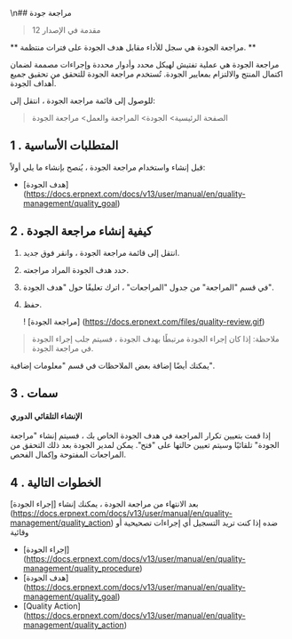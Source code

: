\n## مراجعة جودة

> مقدمة في الإصدار 12

** مراجعة الجودة هي سجل للأداء مقابل هدف الجودة على فترات منتظمة. **

مراجعة الجودة هي عملية تفتيش لهيكل محدد وأدوار محددة وإجراءات مصممة لضمان اكتمال المنتج والالتزام بمعايير الجودة. تُستخدم مراجعة الجودة للتحقق من تحقيق جميع أهداف الجودة.

للوصول إلى قائمة مراجعة الجودة ، انتقل إلى:

> الصفحة الرئيسية> الجودة> المراجعة والعمل> مراجعة الجودة

## 1 \. المتطلبات الأساسية

قبل إنشاء واستخدام مراجعة الجودة ، يُنصح بإنشاء ما يلي أولاً:

* [هدف الجودة] (https://docs.erpnext.com/docs/v13/user/manual/en/quality-management/quality_goal)

## 2 \. كيفية إنشاء مراجعة الجودة

1. انتقل إلى قائمة مراجعة الجودة ، وانقر فوق جديد.
2. حدد هدف الجودة المراد مراجعته.
3. في قسم "المراجعة" من جدول "المراجعات" ، اترك تعليقًا حول "هدف الجودة".
4. حفظ.
    
    ! [مراجعة الجودة] (https://docs.erpnext.com/files/quality-review.gif)
    

> ملاحظة: إذا كان إجراء الجودة مرتبطًا بهدف الجودة ، فسيتم جلب إجراء الجودة في مراجعة الجودة.

يمكنك أيضًا إضافة بعض الملاحظات في قسم "معلومات إضافية".

## 3 \. سمات

#### الإنشاء التلقائي الدوري

إذا قمت بتعيين تكرار المراجعة في هدف الجودة الخاص بك ، فسيتم إنشاء "مراجعة الجودة" تلقائيًا وسيتم تعيين حالتها على "فتح". يمكن لمدير الجودة بعد ذلك التحقق من المراجعات المفتوحة وإكمال الفحص.

## 4 \. الخطوات التالية

بعد الانتهاء من مراجعة الجودة ، يمكنك إنشاء [إجراء الجودة] (https://docs.erpnext.com/docs/v13/user/manual/en/quality-management/quality_action) ضده إذا كنت تريد التسجيل أي إجراءات تصحيحية أو وقائية

* [إجراء الجودة] (https://docs.erpnext.com/docs/v13/user/manual/en/quality-management/quality_procedure)
* [هدف الجودة] (https://docs.erpnext.com/docs/v13/user/manual/en/quality-management/quality_goal)
* [Quality Action] (https://docs.erpnext.com/docs/v13/user/manual/en/quality-management/quality_action)